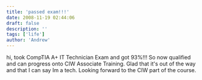 ```yaml
---
title: 'passed exam!!!'
date: 2008-11-19 02:44:06
draft: false
description: ''
tags: ['life']
author: 'Andrew'
---
```


hi, took CompTIA A+ IT Technician Exam and got 93%!!! So now qualified and can progress onto CIW Associate Training. Glad that it's out of the way and that I can say Im a tech. Looking forward to the CIW part of the course.
